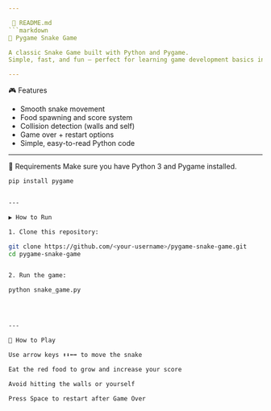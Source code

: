 ```yaml
---

 📘 README.md
```markdown
🐍 Pygame Snake Game

A classic Snake Game built with Python and Pygame.  
Simple, fast, and fun — perfect for learning game development basics in Python!

---
```


 🎮 Features
- Smooth snake movement  
- Food spawning and score system  
- Collision detection (walls and self)  
- Game over + restart options  
- Simple, easy-to-read Python code  

---

 🧰 Requirements
Make sure you have Python 3 and Pygame installed.

```bash
pip install pygame


---

▶️ How to Run

1. Clone this repository:

git clone https://github.com/<your-username>/pygame-snake-game.git
cd pygame-snake-game


2. Run the game:

python snake_game.py




---

🎯 How to Play

Use arrow keys ⬆️⬇️⬅️➡️ to move the snake

Eat the red food to grow and increase your score

Avoid hitting the walls or yourself

Press Space to restart after Game Over
